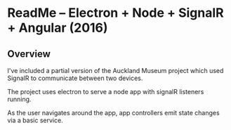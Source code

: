 ReadMe – Electron + Node + SignalR + Angular (2016)
==============================

Overview
--------

I've included a partial version of the Auckland Museum project which used SignalR to communicate between two devices.

The project uses electron to serve a node app with signalR listeners running.

As the user navigates around the app, app controllers emit state changes via a basic service.